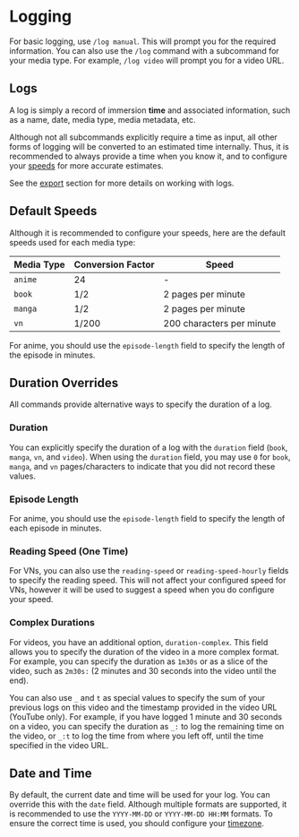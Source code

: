 # Logging

For basic logging, use `/log manual`. This will prompt you for the required
information. You can also use the `/log` command with a subcommand for your
media type. For example, `/log video` will prompt you for a video URL.

## Logs
A log is simply a record of immersion **time** and associated information,
such as a name, date, media type, media metadata, etc.

Although not all subcommands explicitly require a time as input,
all other forms of logging will be converted to an estimated time
internally. Thus, it is recommended to always provide a time when you
know it, and to configure your [speeds](./configuration.md#speed) for more accurate
estimates.

See the [export](./import-and-export.md#export) section for more details on
working with logs.

## Default Speeds
Although it is recommended to configure your speeds,
here are the default speeds used for each media type:

| Media Type | Conversion Factor | Speed |
| --- | --- | --- |
| `anime` | 24 | - |
| `book` | 1/2 | 2 pages per minute |
| `manga` | 1/2 | 2 pages per minute |
| `vn` | 1/200 | 200 characters per minute |

For anime, you should use the `episode-length` field to specify the length of
the episode in minutes.

## Duration Overrides
All commands provide alternative ways to specify the duration of a log.

### Duration
You can explicitly specify the duration of a log with the `duration` field (`book`, `manga`, `vn`, and `video`).
When using the `duration` field, you may use `0` for `book`, `manga`, and `vn` pages/characters to indicate that you
did not record these values.

### Episode Length
For anime, you should use the `episode-length` field to specify the length of each episode in minutes.

### Reading Speed (One Time)
For VNs, you can also use the `reading-speed` or `reading-speed-hourly` fields to specify the reading speed.
This will not affect your configured speed for VNs, however it will be used to suggest a speed
when you do configure your speed.

### Complex Durations
For videos, you have an additional option, `duration-complex`. This field allows you to specify the
duration of the video in a more complex format. For example, you can specify the duration as `1m30s`
or as a slice of the video, such as `2m30s:` (2 minutes and 30 seconds into the video until the end).

You can also use `_` and `t` as special values to specify the sum of your previous logs on this
video and the timestamp provided in the video URL (YouTube only).
For example, if you have logged 1 minute and 30 seconds on a video,
you can specify the duration as `_:` to log the remaining time on the video, or `_:t` to log the
time from where you left off, until the time specified in the video URL.

## Date and Time
By default, the current date and time will be used for your log. You can
override this with the `date` field. Although multiple formats are supported,
it is recommended to use the `YYYY-MM-DD` or `YYYY-MM-DD HH:MM` formats. To ensure
the correct time is used, you should configure your [timezone](./configuration.md#time-zone).

